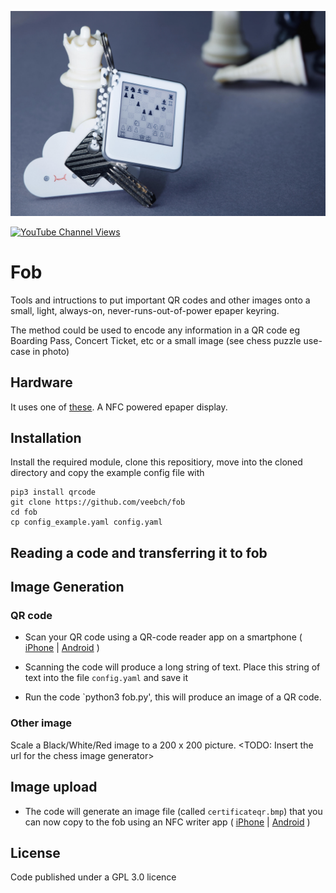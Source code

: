 ![Action Shot](/chess.jpg)

[![YouTube Channel Views](https://img.shields.io/youtube/channel/views/UCz5BOU9J9pB_O0B8-rDjCWQ?label=YouTube&style=social)](https://www.youtube.com/channel/UCz5BOU9J9pB_O0B8-rDjCWQ)

# Fob

Tools and intructions to put important QR codes and other images onto a small, light, always-on, never-runs-out-of-power epaper keyring.

The method could be used to encode any information in a QR code eg Boarding Pass, Concert Ticket, etc or a small image (see chess puzzle use-case in photo)

## Hardware

It uses one of [these](https://www.veeb.ch/store/p/fob). A NFC powered epaper display.

## Installation

Install the required module, clone this repositiory, move into the cloned directory and copy the example config file with 
```
pip3 install qrcode
git clone https://github.com/veebch/fob
cd fob
cp config_example.yaml config.yaml
```

## Reading a code and transferring it to fob

## Image Generation

### QR code

- Scan your QR code using a QR-code reader app on a smartphone ( [iPhone](https://apps.apple.com/us/app/qr-reader-for-iphone/id368494609) | [Android](https://play.google.com/store/apps/details?id=com.gamma.scan&hl=en&gl=US) )

- Scanning the code will produce a long string of text. Place this string of text into the file `config.yaml` and save it

- Run the code `python3 fob.py', this will produce an image of a QR code.

### Other image

Scale a Black/White/Red image to a 200 x 200 picture. <TODO:  Insert the url for the chess image generator>

## Image upload

- The code will generate an image file (called `certificateqr.bmp`) that you can now copy to the fob using an NFC writer app ( [iPhone](https://apps.apple.com/us/app/nfc-e-tag/id1518982217) | [Android](https://www.waveshare.com/w/upload/NFCTag_EN.apk) )

## License

Code published under a GPL 3.0 licence
